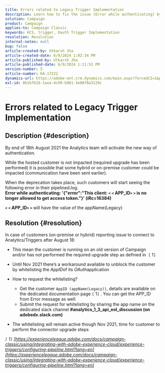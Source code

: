 ```yaml
---
title: Errors related to Legacy Trigger Implementation
description: Learn how to fix the issue (Error while authenticating) by whitelisting the AppID of its OAuth application.
solution: Campaign
product: Campaign
applies-to: Campaign Classic
keywords: KCS, trigger, Oauth Trigger Implementation
resolution: Resolution
internal-notes: null
bug: false
article-created-by: Utkarsh Jha
article-created-date: 6/9/2024 1:02:34 PM
article-published-by: Utkarsh Jha
article-published-date: 6/9/2024 1:11:53 PM
version-number: 5
article-number: KA-17222
dynamics-url: https://adobe-ent.crm.dynamics.com/main.aspx?forceUCI=1&pagetype=entityrecord&etn=knowledgearticle&id=1763e584-6026-ef11-840b-6045bd006704
exl-id: 0b1bf626-1aea-4c99-b961-3e08f8a3129c
---
```

# Errors related to Legacy Trigger Implementation

## Description {#description}


By end of 18th August 2021 the Analytics team will activate the new way of authentication.

While the hosted customer is not impacted (required upgrade has been performed) it is possible that some hybrid or on-premise customer could be impacted (communication have been sent earlier).

When the deprecation takes place, such customers will start seeing the following error in their pipelined.log.
<b>Error while authenticating: '{"error":"This client: `<` `<` APP_ID`>` `>`  is no longer allowed to get access token."}' (iRc=16384)</b>

<b>`<` `<` APP_ID`>` `>` </b> will have the value of the appName(Legacy)


## Resolution {#resolution}


In case of customers (on-premise or hybrid) reporting issue to connect to Analytics/Triggers after August 18:

- This mean the customer is running on an old version of Campaign and/or has not performed the required upgrade step as defined in  `[` 1`]`
- Until Nov 2021 there’s a workaround available to unblock the customer by whitelisting the *AppID*of its *OAuth*application
- How to request the whitelisting?

    - Get the customer `AppID (appName(Legacy))`, details are available on the dedicated documentation page `[` 1`]` . You can get the APP_ID from Error message as well.
    - Submit the request for whitelisting by sharing the app name on the dedicated slack channel <b>#analytics_1_3_api_eol_discussion (on adobedx.slack.com)</b>
- The whitelisting will remain active though Nov 2021, time for customer to perform the connector upgrade steps


*`[` 1`]`  [https://experienceleague.adobe.com/docs/campaign-classic/using/integrating-with-adobe-experience-cloud/experience-triggers/configuring-pipeline.html?lang=en](https://experienceleague.adobe.com/docs/campaign-classic/using/integrating-with-adobe-experience-cloud/experience-triggers/configuring-pipeline.html?lang=en)*
